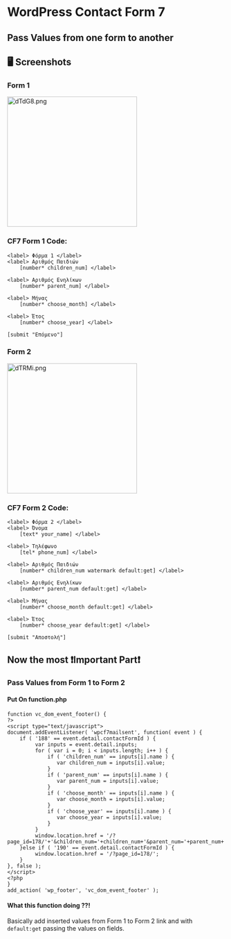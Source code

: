 # WordPress Contact Form 7
## Pass Values from one form to another

## 🖥️ Screenshots
### Form 1
<img src="https://a.imagem.app/dTdG8.png" alt="dTdG8.png" border="0" width="300"/>

### CF7 Form 1 Code:
```
<label> Φόρμα 1 </label>
<label> Αριθμός Παιδιών
    [number* children_num] </label>

<label> Αριθμός Ενηλίκων
    [number* parent_num] </label>

<label> Μήνας 
    [number* choose_month] </label>

<label> Έτος
    [number* choose_year] </label>

[submit "Επόμενο"]
```

### Form 2
<img src="https://a.imagem.app/dTRMi.png" alt="dTRMi.png" border="0" width="300"/>

### CF7 Form 2 Code:
```
<label> Φόρμα 2 </label>
<label> Όνομα
    [text* your_name] </label>

<label> Τηλέφωνο
    [tel* phone_num] </label>

<label> Αριθμός Παιδιών
    [number* children_num watermark default:get] </label>

<label> Αριθμός Ενηλίκων
    [number* parent_num default:get] </label>

<label> Μήνας
    [number* choose_month default:get] </label>

<label> Έτος
    [number* choose_year default:get] </label>

[submit "Αποστολή"]
```

## Now the most ❗️Important Part❗️
### Pass Values from Form 1 to Form 2

#### Put On function.php
```
function vc_dom_event_footer() {
?>
<script type="text/javascript">
document.addEventListener( 'wpcf7mailsent', function( event ) {
    if ( '188' == event.detail.contactFormId ) {
         var inputs = event.detail.inputs;
		 for ( var i = 0; i < inputs.length; i++ ) {
			 if ( 'children_num' == inputs[i].name ) {
				var children_num = inputs[i].value;
			 }
			 if ( 'parent_num' == inputs[i].name ) {
				var parent_num = inputs[i].value;
			 }
			 if ( 'choose_month' == inputs[i].name ) {
				var choose_month = inputs[i].value;
			 }
			 if ( 'choose_year' == inputs[i].name ) {
				var choose_year = inputs[i].value;
			 }
		 }
		 window.location.href = '/?page_id=178/'+'&children_num='+children_num+'&parent_num='+parent_num+'&choose_month='+choose_month+'&choose_year='+choose_year;
    }else if ( '190' == event.detail.contactFormId ) {
		 window.location.href = '/?page_id=178/';
    }
}, false );
</script>
<?php
}
add_action( 'wp_footer', 'vc_dom_event_footer' );
```
#### What this function doing ??!
Basically add inserted values from Form 1 to Form 2 link and with `default:get` passing the values on fields.
